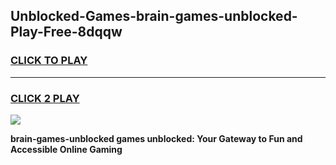 
## Unblocked-Games-brain-games-unblocked-Play-Free-8dqqw
<h3>
<a href="https://premium76.site?title=brain-games-unblocked&ref=23A">CLICK TO PLAY</a></h3>
<hr>

<h3>
<a href="https://premium76.site?title=brain-games-unblocked&ref=23A">CLICK 2 PLAY</a>
  
</h3>

<a href="https://premium76.site?title=brain-games-unblocked&ref=23A"><img src="https://clearcache.store/games.png"></a>


**brain-games-unblocked games unblocked: Your Gateway to Fun and Accessible Online Gaming**
